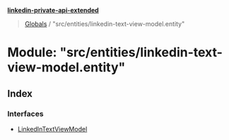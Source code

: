 **[linkedin-private-api-extended](../README.md)**

> [Globals](../globals.md) / "src/entities/linkedin-text-view-model.entity"

# Module: "src/entities/linkedin-text-view-model.entity"

## Index

### Interfaces

* [LinkedInTextViewModel](../interfaces/_src_entities_linkedin_text_view_model_entity_.linkedintextviewmodel.md)

